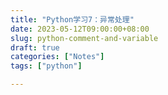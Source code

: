```yaml
---
title: "Python学习7：异常处理"
date: 2023-05-12T09:00:00+08:00
slug: python-comment-and-variable
draft: true
categories: ["Notes"]
tags: ["python"]

---
```


